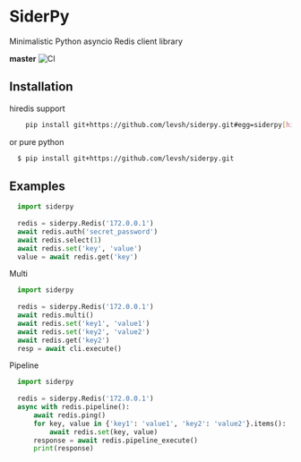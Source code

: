 # SiderPy

Minimalistic Python asyncio Redis client library

**master** ![CI](https://github.com/levsh/siderpy/workflows/CI/badge.svg)

## Installation

hiredis support
```bash
    pip install git+https://github.com/levsh/siderpy.git#egg=siderpy[hiredis]
```

or pure python
```bash
  $ pip install git+https://github.com/levsh/siderpy.git
```

## Examples

```python
  import siderpy
    
  redis = siderpy.Redis('172.0.0.1')
  await redis.auth('secret_password')
  await redis.select(1)
  await redis.set('key', 'value')
  value = await redis.get('key')
```

Multi
```python
  import siderpy
  
  redis = siderpy.Redis('172.0.0.1')
  await redis.multi()
  await redis.set('key1', 'value1')
  await redis.set('key2', 'value2')
  await redis.get('key2')
  resp = await cli.execute()
```

Pipeline
```python
  import siderpy
  
  redis = siderpy.Redis('172.0.0.1')
  async with redis.pipeline():
      await redis.ping()
      for key, value in {'key1': 'value1', 'key2': 'value2'}.items():
          await redis.set(key, value)
      response = await redis.pipeline_execute()
      print(response)
```
